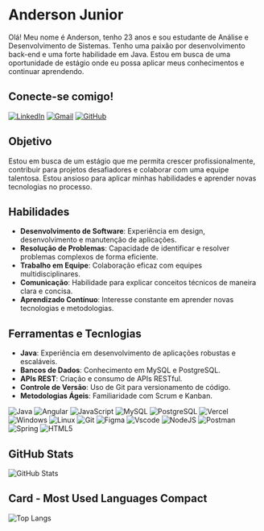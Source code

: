 # Anderson Junior
Olá! Meu nome é Anderson, tenho 23 anos e sou estudante de Análise e Desenvolvimento de Sistemas. Tenho uma paixão por desenvolvimento back-end e uma forte habilidade em Java. Estou em busca de uma oportunidade de estágio onde eu possa aplicar meus conhecimentos e continuar aprendendo.


## Conecte-se comigo!
[![LinkedIn](https://img.shields.io/badge/LinkedIn-8A2BE2?style=for-the-badge&logo=linkedin&logoColor=white)](https://www.linkedin.com/in/anderson-junior-769070283/)
[![Gmail](https://img.shields.io/badge/Gmail-8A2BE2?style=for-the-badge&logo=gmail&logoColor=red)](mailto:contact.anderson011@gmail.com)
[![GitHub](https://img.shields.io/badge/GitHub-8A2BE2?style=for-the-badge&logo=github&logoColor=white)](https://github.com/andersoonjr)

## Objetivo
Estou em busca de um estágio que me permita crescer profissionalmente, contribuir para projetos desafiadores e colaborar com uma equipe talentosa. Estou ansioso para aplicar minhas habilidades e aprender novas tecnologias no processo.


## Habilidades
- **Desenvolvimento de Software**: Experiência em design, desenvolvimento e manutenção de aplicações.
- **Resolução de Problemas**: Capacidade de identificar e resolver problemas complexos de forma eficiente.
- **Trabalho em Equipe**: Colaboração eficaz com equipes multidisciplinares.
- **Comunicação**: Habilidade para explicar conceitos técnicos de maneira clara e concisa.
- **Aprendizado Contínuo**: Interesse constante em aprender novas tecnologias e metodologias.

## Ferramentas e Tecnlogias
- **Java**: Experiência em desenvolvimento de aplicações robustas e escaláveis.
- **Bancos de Dados**: Conhecimento em MySQL e PostgreSQL.
- **APIs REST**: Criação e consumo de APIs RESTful.
- **Controle de Versão**: Uso de Git para versionamento de código.
- **Metodologias Ágeis**: Familiaridade com Scrum e Kanban.


![Java](https://img.shields.io/badge/java-8A2BE2.svg?style=for-the-badge&logo=openjdk&logoColor=white)
![Angular](https://img.shields.io/badge/Angular-8A2BE2?style=for-the-badge&logo=angular&logoColor=white)
![JavaScript](https://img.shields.io/badge/JavaScript-8A2BE2?style=for-the-badge&logo=javascript&logoColor=black)
![MySQL](https://img.shields.io/badge/MySQL-8A2BE2?style=for-the-badge&logo=mysql&logoColor=white)
![PostgreSQL](https://img.shields.io/badge/PostgreSQL-8A2BE2?style=for-the-badge&logo=postgresql)
![Vercel](https://img.shields.io/badge/vercel-8A2BE2.svg?style=for-the-badge&logo=vercel&logoColor=white)
![Windows](https://img.shields.io/badge/Windows-8A2BE2?style=for-the-badge&logo=windows&logoColor=2CA5E0)
![Linux](https://img.shields.io/badge/Linux-8A2BE2?style=for-the-badge&logo=linux&logoColor=FCC624)
![Git](https://img.shields.io/badge/GIT-8A2BE2?style=for-the-badge&logo=git&logoColor=white)
![Figma](https://img.shields.io/badge/Figma-8A2BE2?style=for-the-badge&logo=figma&logoColor=figma)
![Vscode](https://img.shields.io/badge/Vscode-8A2BE2?style=for-the-badge&logo=visual-studio-code&logoColor=white)
![NodeJS](https://img.shields.io/badge/node.js-8A2BE2?style=for-the-badge&logo=node.js&logoColor=white)
![Postman](https://img.shields.io/badge/Postman-8A2BE2.svg?style=for-the-badge&logo=Postman&logoColor=white)
![Spring](https://img.shields.io/badge/spring-8A2BE2.svg?style=for-the-badge&logo=spring&logoColor=white)
![HTML5](https://img.shields.io/badge/HTML5-8A2BE2?style=for-the-badge&logo=html5&logoColor=white)

## GitHub Stats
![GitHub Stats](https://github-readme-stats.vercel.app/api?username=AndersonJr&theme=transparent&bg_color=000&border_color=30A3DC&show_icons=true&icon_color=30A3DC&title_color=E94D5F&text_color=FFF)

## Card - Most Used Languages Compact
![Top Langs](https://github-readme-stats-git-masterrstaa-rickstaa.vercel.app/api/top-langs/?username=SEUUSERNAME&bg_color=000&border_color=30A3DC&title_color=E94D5F&text_color=FFF)